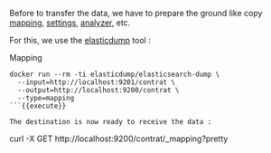 Before to transfer the data, we have to prepare the ground like copy [mapping](https://www.elastic.co/guide/en/elasticsearch/reference/7.12/mapping.html), [settings](https://www.elastic.co/guide/en/elasticsearch/reference/current/indices-get-settings.html), [analyzer](https://www.elastic.co/guide/en/elasticsearch/reference/current/analyzer.html), etc.

For this, we use the [elasticdump](https://github.com/elasticsearch-dump/elasticsearch-dump) tool :

Mapping

```
docker run --rm -ti elasticdump/elasticsearch-dump \
  --input=http://localhost:9201/contrat \
  --output=http://localhost:9200/contrat \
  --type=mapping
```{{execute}}

The destination is now ready to receive the data :

```
curl -X GET http://localhost:9200/contrat/_mapping?pretty
```{{execute}}
